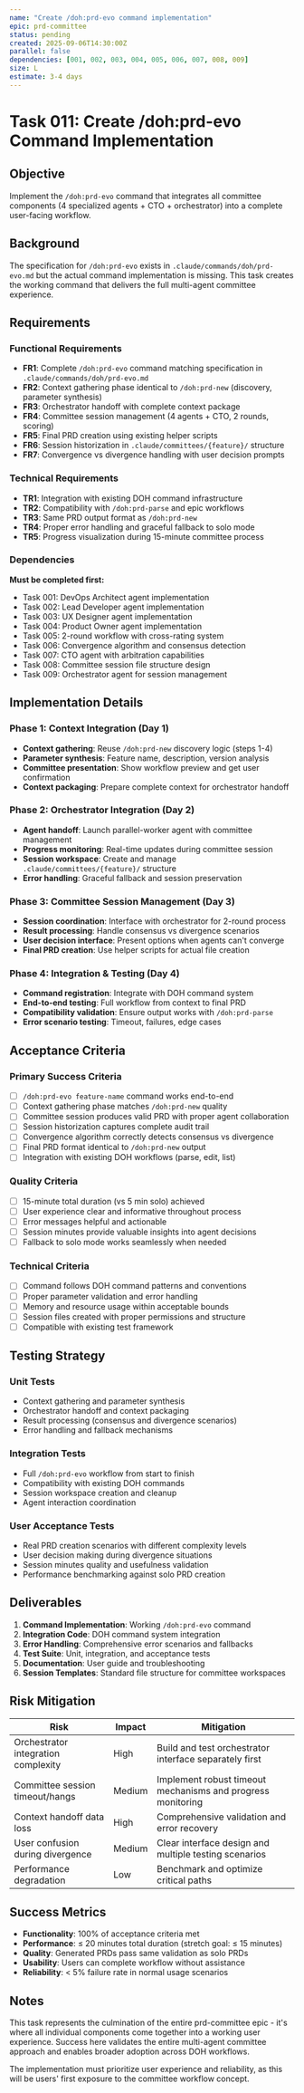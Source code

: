 ```yaml
---
name: "Create /doh:prd-evo command implementation"
epic: prd-committee
status: pending
created: 2025-09-06T14:30:00Z
parallel: false
dependencies: [001, 002, 003, 004, 005, 006, 007, 008, 009]
size: L
estimate: 3-4 days
---
```


# Task 011: Create /doh:prd-evo Command Implementation

## Objective
Implement the `/doh:prd-evo` command that integrates all committee components (4 specialized agents + CTO + orchestrator) into a complete user-facing workflow.

## Background
The specification for `/doh:prd-evo` exists in `.claude/commands/doh/prd-evo.md` but the actual command implementation is missing. This task creates the working command that delivers the full multi-agent committee experience.

## Requirements

### Functional Requirements
- **FR1**: Complete `/doh:prd-evo` command matching specification in `.claude/commands/doh/prd-evo.md`
- **FR2**: Context gathering phase identical to `/doh:prd-new` (discovery, parameter synthesis)
- **FR3**: Orchestrator handoff with complete context package
- **FR4**: Committee session management (4 agents + CTO, 2 rounds, scoring)
- **FR5**: Final PRD creation using existing helper scripts
- **FR6**: Session historization in `.claude/committees/{feature}/` structure
- **FR7**: Convergence vs divergence handling with user decision prompts

### Technical Requirements
- **TR1**: Integration with existing DOH command infrastructure
- **TR2**: Compatibility with `/doh:prd-parse` and epic workflows
- **TR3**: Same PRD output format as `/doh:prd-new`
- **TR4**: Proper error handling and graceful fallback to solo mode
- **TR5**: Progress visualization during 15-minute committee process

### Dependencies
**Must be completed first:**
- Task 001: DevOps Architect agent implementation
- Task 002: Lead Developer agent implementation  
- Task 003: UX Designer agent implementation
- Task 004: Product Owner agent implementation
- Task 005: 2-round workflow with cross-rating system
- Task 006: Convergence algorithm and consensus detection
- Task 007: CTO agent with arbitration capabilities
- Task 008: Committee session file structure design
- Task 009: Orchestrator agent for session management

## Implementation Details

### Phase 1: Context Integration (Day 1)
- **Context gathering**: Reuse `/doh:prd-new` discovery logic (steps 1-4)
- **Parameter synthesis**: Feature name, description, version analysis
- **Committee presentation**: Show workflow preview and get user confirmation
- **Context packaging**: Prepare complete context for orchestrator handoff

### Phase 2: Orchestrator Integration (Day 2)
- **Agent handoff**: Launch parallel-worker agent with committee management
- **Progress monitoring**: Real-time updates during committee session
- **Session workspace**: Create and manage `.claude/committees/{feature}/` structure
- **Error handling**: Graceful fallback and session preservation

### Phase 3: Committee Session Management (Day 3)
- **Session coordination**: Interface with orchestrator for 2-round process
- **Result processing**: Handle consensus vs divergence scenarios
- **User decision interface**: Present options when agents can't converge
- **Final PRD creation**: Use helper scripts for actual file creation

### Phase 4: Integration & Testing (Day 4)
- **Command registration**: Integrate with DOH command system
- **End-to-end testing**: Full workflow from context to final PRD
- **Compatibility validation**: Ensure output works with `/doh:prd-parse`
- **Error scenario testing**: Timeout, failures, edge cases

## Acceptance Criteria

### Primary Success Criteria
- [ ] `/doh:prd-evo feature-name` command works end-to-end
- [ ] Context gathering phase matches `/doh:prd-new` quality
- [ ] Committee session produces valid PRD with proper agent collaboration
- [ ] Session historization captures complete audit trail
- [ ] Convergence algorithm correctly detects consensus vs divergence
- [ ] Final PRD format identical to `/doh:prd-new` output
- [ ] Integration with existing DOH workflows (parse, edit, list)

### Quality Criteria
- [ ] 15-minute total duration (vs 5 min solo) achieved
- [ ] User experience clear and informative throughout process
- [ ] Error messages helpful and actionable
- [ ] Session minutes provide valuable insights into agent decisions
- [ ] Fallback to solo mode works seamlessly when needed

### Technical Criteria
- [ ] Command follows DOH command patterns and conventions
- [ ] Proper parameter validation and error handling
- [ ] Memory and resource usage within acceptable bounds
- [ ] Session files created with proper permissions and structure
- [ ] Compatible with existing test framework

## Testing Strategy

### Unit Tests
- Context gathering and parameter synthesis
- Orchestrator handoff and context packaging
- Result processing (consensus and divergence scenarios)
- Error handling and fallback mechanisms

### Integration Tests  
- Full `/doh:prd-evo` workflow from start to finish
- Compatibility with existing DOH commands
- Session workspace creation and cleanup
- Agent interaction coordination

### User Acceptance Tests
- Real PRD creation scenarios with different complexity levels
- User decision making during divergence situations
- Session minutes quality and usefulness validation
- Performance benchmarking against solo PRD creation

## Deliverables

1. **Command Implementation**: Working `/doh:prd-evo` command
2. **Integration Code**: DOH command system integration
3. **Error Handling**: Comprehensive error scenarios and fallbacks
4. **Test Suite**: Unit, integration, and acceptance tests
5. **Documentation**: User guide and troubleshooting
6. **Session Templates**: Standard file structure for committee workspaces

## Risk Mitigation

| Risk | Impact | Mitigation |
|------|--------|------------|
| Orchestrator integration complexity | High | Build and test orchestrator interface separately first |
| Committee session timeout/hangs | Medium | Implement robust timeout mechanisms and progress monitoring |
| Context handoff data loss | High | Comprehensive validation and error recovery |
| User confusion during divergence | Medium | Clear interface design and multiple testing scenarios |
| Performance degradation | Low | Benchmark and optimize critical paths |

## Success Metrics

- **Functionality**: 100% of acceptance criteria met
- **Performance**: ≤ 20 minutes total duration (stretch goal: ≤ 15 minutes)
- **Quality**: Generated PRDs pass same validation as solo PRDs
- **Usability**: Users can complete workflow without assistance
- **Reliability**: < 5% failure rate in normal usage scenarios

## Notes

This task represents the culmination of the entire prd-committee epic - it's where all individual components come together into a working user experience. Success here validates the entire multi-agent committee approach and enables broader adoption across DOH workflows.

The implementation must prioritize user experience and reliability, as this will be users' first exposure to the committee workflow concept.